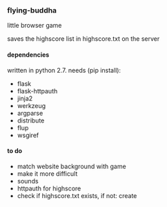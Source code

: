 ### flying-buddha

little browser game

saves the highscore list in highscore.txt on the server

#### dependencies
written in python 2.7. needs (pip install):
+ flask
+ flask-httpauth
+ jinja2
+ werkzeug
+ argparse
+ distribute
+ flup
+ wsgiref


#### to do
+ match website background with game
+ make it more difficult
+ sounds
+ httpauth for highscore
+ check if highscore.txt exists, if not: create